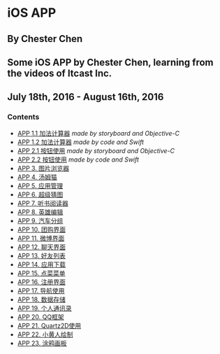 # iOS APP
## By Chester Chen
## Some iOS APP by Chester Chen, learning from the videos of Itcast Inc.
## July 18th, 2016 - August 16th, 2016

### Contents

- [APP 1.1 加法计算器](CCAddCounter) *made by storyboard and Objective-C*
- [APP 1.2 加法计算器](CCAddCounter-Swift) *made by code and Swift*
- [APP 2.1 按钮使用](CCButtonUse) *made by storyboard and Objective-C*
- [APP 2.2 按钮使用](CCButtonUse-Swift) *made by code and Swift*
- [APP 3. 图片浏览器](CCImageExplorer)
- [APP 4. 汤姆猫](CCTomCat)
- [APP 5. 应用管理](CCAppControl)
- [APP 6. 超级猜图](CCFigureGuess)
- [APP 7. 听书阅读器](CCDictionReader)
- [APP 8. 英雄编辑](CCHeroEdit)
- [APP 9. 汽车分组](CCCarGroup)
- [APP 10. 团购界面](CCGroupInterface)
- [APP 11. 微博界面](CCWeiboInterface)
- [APP 12. 聊天界面](CCChatInterface)
- [APP 13. 好友列表](CCFriendList)
- [APP 14. 应用下载](CCAppDownload)
- [APP 15. 点菜菜单](CCOrderFood)
- [APP 16. 注册界面](CCRegisterInterface)
- [APP 17. 导航使用](CCNavigationUse)
- [APP 18. 数据存储](CCDataStorage)
- [APP 19. 个人通讯录](CCPersonalContacts)
- [APP 20. QQ框架](CCQQFramework)
- [APP 21. Quartz2D使用](CCQuartz2DUse)
- [APP 22. 小黄人绘制](CCMinionsDraw)
- [APP 23. 涂鸦画板](CCDoodlePainter)